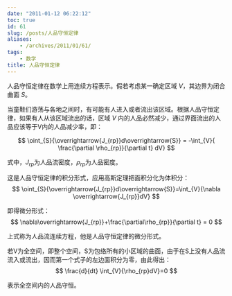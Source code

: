 ```yaml
---
date: "2011-01-12 06:22:12"
toc: true
id: 61
slug: /posts/人品守恒定律
aliases:
    - /archives/2011/01/61/
tags:
    - 数学
title: 人品守恒定律
---
```


人品守恒定律在数学上用连续方程表示。假若考虑某一确定区域 $V$，其边界为闭合曲面 $S$。

当童鞋们游荡与各地之间时，有可能有人进入或者流出该区域。根据人品守恒定律，如果有人从该区域流出的话，区域 $V$ 内的人品必然减少，通过界面流出的人品应该等于V内的人品减少率，即：

$$
\oint_{S}{\overrightarrow{J_{rp}}d\overrightarrow{S}} = -\int_{V}{ \frac{\partial \rho_{rp}}{\partial t} dV}
$$

式中，$J_{rp}$为人品流密度，$\rho_{rp}$为人品密度。

这是人品守恒定律的积分形式，应用高斯定理把面积分化为体积分：
$$
\oint_{S}{\overrightarrow{J_{rp}}d\overrightarrow{S}}=\int_{V}{\nabla \overrightarrow{J_{rp}}dV}
$$


即得微分形式：
$$
\nabla\overrightarrow{J_{rp}}+\frac{\partial\rho_{rp}}{\partial t} = 0
$$



上式称为人品流连续方程，他是人品守恒定律的微分形式。

若V为全空间，即整个空间，S为包络所有的小区域的曲面，由于在S上没有人品流流入或流出，因而第一个式子的左边面积分为零，由此得出：
$$
\frac{d}{dt} \int_{V}{\rho_{rp}dV}=0
$$


表示全空间内的人品守恒。